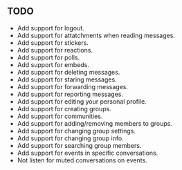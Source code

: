## TODO

- Add support for logout.
- Add support for attatchments when reading messages.
- Add support for stickers.
- Add support for reactions.
- Add support for polls.
- Add support for embeds.
- Add support for deleting messages.
- Add support for staring messages.
- Add support for forwarding messages.
- Add support for reporting messages.
- Add support for editing your personal profile.
- Add support for creating groups.
- Add support for communities.
- Add support for adding/removing members to groups.
- Add support for changing group settings.
- Add support for changing group info.
- Add support for searching group members.
- Add support for events in specific conversations.
- Not listen for muted conversations on events.
